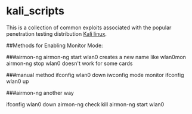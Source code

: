 # kali_scripts

This is a collection of common exploits associated with the popular penetration testing distribution [Kali linux](https://www.kali.org/).

##Methods for Enabling Monitor Mode:

###airmon-ng
airmon-ng start wlan0
creates a new name like wlan0mon
airmon-ng stop wlan0
doesn't work for some cards

###manual method
ifconfig wlan0 down
iwconfig mode monitor
ifconfig wlan0 up

###airmon-ng another way

ifconfig wlan0 down
airmon-ng check kill
airmon-ng start wlan0
